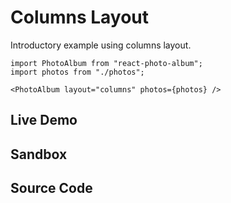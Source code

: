 # Columns Layout

Introductory example using columns layout.

```tsx
import PhotoAlbum from "react-photo-album";
import photos from "./photos";
```

```tsx
<PhotoAlbum layout="columns" photos={photos} />
```

## Live Demo

<LayoutExample layout="columns" />

## Sandbox

<StackBlitzLink href="github/igordanchenko/react-photo-album/tree/main/examples/columns-layout" file="src/App.tsx" title="react-photo-album-columns-layout" description="react-photo-album columns layout" />

## Source Code

<GitHubLink suffix="columns-layout" />
